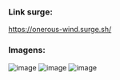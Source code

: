 ### Link surge:
https://onerous-wind.surge.sh/

### Imagens:
![image](https://user-images.githubusercontent.com/89053281/154773818-2abe9b61-118f-4831-9b16-ccbd9558c500.png)
![image](https://user-images.githubusercontent.com/89053281/154773851-4e601f7d-6b13-4617-baa0-2ec2871a09d5.png)
![image](https://user-images.githubusercontent.com/89053281/154773884-3d0d7484-c2ba-4110-a723-1c7a0f7b1580.png)
